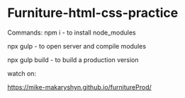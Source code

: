 # Furniture-html-css-practice

Commands: 
npm i  - to install node_modules

npx gulp - to open server and compile modules

npx gulp build - to build a production version

watch on:

https://mike-makaryshyn.github.io/furnitureProd/
